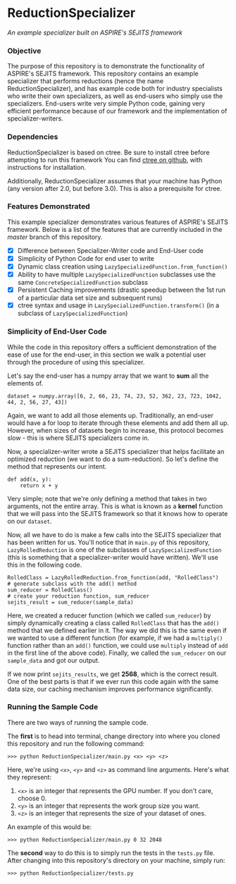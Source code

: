 ReductionSpecializer
====================
*An example specializer built on ASPIRE's SEJITS framework*

### Objective ###

The purpose of this repository is to demonstrate the functionality of ASPIRE's SEJITS framework. This
repository contains an example specializer that performs reductions (hence the name ReductionSpecializer),
and has example code both for industry specialists who write their own specializers, as well as end-users 
who simply use the specializers. End-users write very simple Python code, gaining very efficient performance
because of our framework and the implementation of specializer-writers.

### Dependencies ###

ReductionSpecializer is based on ctree. Be sure to install ctree before attempting to run this framework 
You can find [ctree on github](http://github.com/ucb-sejits/ctree), with instructions for installation.

Additionally, ReductionSpecializer assumes that your machine has Python (any version after 2.0, but before 
3.0). This is also a prerequisite for ctree.

### Features Demonstrated ###

This example specializer demonstrates various features of ASPIRE's SEJITS framework. Below is a list of the features
that are currently included in the *master* branch of this repository.

- [X] Difference between Specializer-Writer code and End-User code
- [X] Simplicity of Python Code for end user to write
- [X] Dynamic class creation using `LazySpecializedFunction.from_function()`
- [X] Ability to have multiple `LazySpecializedFunction` subclasses use the same `ConcreteSpecializedFunction` subclass
- [X] Persistent Caching improvements (drastic speedup between the 1st run of a particular data set size and subsequent runs)
- [X] ctree syntax and usage in `LazySpecializedFunction.transform()` (in a subclass of `LazySpecializedFunction`)

### Simplicity of End-User Code ###

While the code in this repository offers a sufficient demonstration of the ease of use for the end-user, in this section
we walk a potential user through the procedure of using this specializer.

Let's say the end-user has a numpy array that we want to **sum** all the elements of. 

``` 
dataset = numpy.array([6, 2, 66, 23, 74, 23, 52, 362, 23, 723, 1042, 44, 2, 56, 27, 43])
```

Again, we want to add all those elements up. Traditionally, an end-user would have a for loop to iterate through these
elements and add them all up. However, when sizes of datasets begin to increase, this protocol becomes slow - this is
where SEJITS specializers come in. 

Now, a specializer-writer wrote a SEJITS specializer that helps facilitate an optimized reduction (we want to do a sum-reduction). So let's define the method that represents our intent.
```
def add(x, y):
    return x + y
```
Very simple; note that we're only defining a method that takes in two arguments, not the entire array. This is what is known
as a **kernel** function that we will pass into the SEJITS framework so that it knows how to operate on our `dataset`.

Now, all we have to do is make a few calls into the SEJITS specializer that has been written for us. You'll notice that in
`main.py` of this repository, `LazyRolledReduction` is one of the subclasses of `LazySpecializedFunction` (this is something
that a specializer-writer would have written). We'll use this in the following code.

```
RolledClass = LazyRolledReduction.from_function(add, "RolledClass")         # generate subclass with the add() method
sum_reducer = RolledClass()                                                 # create your reduction function, sum_reducer       
sejits_result = sum_reducer(sample_data)
```
Here, we created a reducer function (which we called `sum_reducer`) by simply dynamically creating a class called `RolledClass` that has the `add()` method that we defined earlier in it. The way we did this is the same even if we wanted to use a different
function (for example, if we had a `multiply()` function rather than an `add()` function, we could use `multiply` instead of `add` in the first line of the above code). Finally, we called the `sum_reducer` on our `sample_data` and got our output.

If we now print `sejits_results`, we get **2568**, which is the correct result. One of the best parts is that if we ever run this code again with the same data size, our caching mechanism improves performance significantly.

### Running the Sample Code ###

There are two ways of running the sample code.

The **first** is to head into terminal, change directory into where you cloned this repository and run the following command:

```
>>> python ReductionSpecializer/main.py <x> <y> <z>
```
Here, we're using `<x>`, `<y>` and `<z>` as command line arguments. Here's what they represent:

1. `<x>` is an integer that represents the GPU number. If you don't care, choose 0.
2. `<y>` is an integer that represents the work group size you want. 
3. `<z>` is an integer that represents the size of your dataset of ones.

An example of this would be:
```
>>> python ReductionSpecializer/main.py 0 32 2048
```

The **second** way to do this is to simply run the tests in the `tests.py` file. After changing into this repository's directory on your machine, simply run:
```
>>> python ReductionSpecializer/tests.py
```
